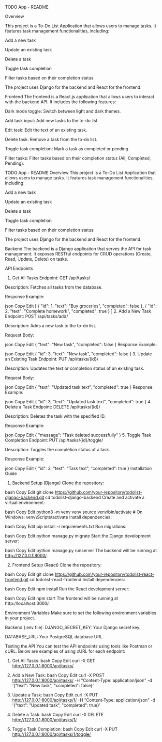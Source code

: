 TODO App - README

Overview


This project is a To-Do List Application that allows users to manage tasks. It features task management functionalities, including:

Add a new task

Update an existing task

Delete a task

Toggle task completion

Filter tasks based on their completion status

The project uses Django for the backend and React for the frontend.

Frontend
The frontend is a React.js application that allows users to interact with the backend API. It includes the following features:

Dark mode toggle: Switch between light and dark themes.

Add task input: Add new tasks to the to-do list.

Edit task: Edit the text of an existing task.

Delete task: Remove a task from the to-do list.

Toggle task completion: Mark a task as completed or pending.

Filter tasks: Filter tasks based on their completion status (All, Completed, Pending).

TODO App - README
Overview
This project is a To-Do List Application that allows users to manage tasks. It features task management functionalities, including:

Add a new task

Update an existing task

Delete a task

Toggle task completion

Filter tasks based on their completion status

The project uses Django for the backend and React for the frontend.

Backend
The backend is a Django application that serves the API for task management. It exposes RESTful endpoints for CRUD operations (Create, Read, Update, Delete) on tasks.


API Endpoints
1. Get All Tasks
Endpoint: GET /api/tasks/

Description: Fetches all tasks from the database.

Response Example:

json
Copy
Edit
[
  {
    "id": 1,
    "text": "Buy groceries",
    "completed": false
  },
  {
    "id": 2,
    "text": "Complete homework",
    "completed": true
  }
]
2. Add a New Task
Endpoint: POST /api/tasks/add/

Description: Adds a new task to the to-do list.

Request Body:

json
Copy
Edit
{
  "text": "New task",
  "completed": false
}
Response Example:

json
Copy
Edit
{
  "id": 3,
  "text": "New task",
  "completed": false
}
3. Update an Existing Task
Endpoint: PUT /api/tasks/{id}/

Description: Updates the text or completion status of an existing task.

Request Body:

json
Copy
Edit
{
  "text": "Updated task text",
  "completed": true
}
Response Example:

json
Copy
Edit
{
  "id": 3,
  "text": "Updated task text",
  "completed": true
}
4. Delete a Task
Endpoint: DELETE /api/tasks/{id}/

Description: Deletes the task with the specified ID.

Response Example:

json
Copy
Edit
{
  "message": "Task deleted successfully"
}
5. Toggle Task Completion
Endpoint: PUT /api/tasks/{id}/toggle/

Description: Toggles the completion status of a task.

Response Example:

json
Copy
Edit
{
  "id": 3,
  "text": "Task text",
  "completed": true
}
Installation Guide
1. Backend Setup (Django)
Clone the repository:

bash
Copy
Edit
git clone https://github.com/your-repository/todolist-django-backend.git
cd todolist-django-backend
Create and activate a virtual environment:

bash
Copy
Edit
python3 -m venv venv
source venv/bin/activate  # On Windows: venv\Scripts\activate
Install dependencies:

bash
Copy
Edit
pip install -r requirements.txt
Run migrations:

bash
Copy
Edit
python manage.py migrate
Start the Django development server:

bash
Copy
Edit
python manage.py runserver
The backend will be running at http://127.0.0.1:8000/.

2. Frontend Setup (React)
Clone the repository:

bash
Copy
Edit
git clone https://github.com/your-repository/todolist-react-frontend.git
cd todolist-react-frontend
Install dependencies:

bash
Copy
Edit
npm install
Run the React development server:

bash
Copy
Edit
npm start
The frontend will be running at http://localhost:3000/.

Environment Variables
Make sure to set the following environment variables in your project.

Backend (.env file):
DJANGO_SECRET_KEY: Your Django secret key.

DATABASE_URL: Your PostgreSQL database URL.

Testing the API
You can test the API endpoints using tools like Postman or cURL. Below are examples of using cURL for each endpoint:

1. Get All Tasks:
bash
Copy
Edit
curl -X GET http://127.0.0.1:8000/api/tasks/

3. Add a New Task:
bash
Copy
Edit
curl -X POST http://127.0.0.1:8000/api/tasks/ -H "Content-Type: application/json" -d '{"text": "New task", "completed": false}'

5. Update a Task:
bash
Copy
Edit
curl -X PUT http://127.0.0.1:8000/api/tasks/1/ -H "Content-Type: application/json" -d '{"text": "Updated task", "completed": true}'

7. Delete a Task:
bash
Copy
Edit
curl -X DELETE http://127.0.0.1:8000/api/tasks/1/

9. Toggle Task Completion:
bash
Copy
Edit
curl -X PUT http://127.0.0.1:8000/api/tasks/1/toggle/
